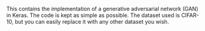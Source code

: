 This contains the implementation of a generative adversarial network (GAN) in Keras. The code is kept as simple as possible. The dataset used is CIFAR-10, but you can easily replace it with any other dataset you wish.
